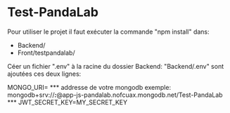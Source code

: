 # Test-PandaLab

Pour utiliser le projet il faut exécuter la commande "npm install" dans:
- Backend/
- Front/testpandalab/

Céer un fichier ".env" à la racine du dossier Backend: "Backend/.env" sont ajoutées ces deux lignes:

MONGO_URI= *** addresse de votre mongodb exemple: mongodb+srv://***:***@app-js-pandalab.nofcuax.mongodb.net/Test-PandaLab ***
JWT_SECRET_KEY=MY_SECRET_KEY
